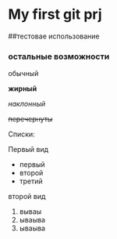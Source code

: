 # My first git prj

##тестовае использование


### остальные возможности

обычный

**жирный**

*наклонный*

~~перечернуты~~

Списки:

Первый вид
* первый
* второй
* третий

второй вид
1. вываы
2. ываыва
3. ываыва